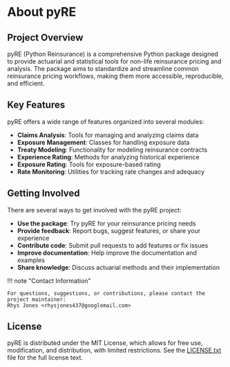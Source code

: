 # About pyRE

## Project Overview

pyRE (Python Reinsurance) is a comprehensive Python package designed to provide actuarial and statistical tools for non-life reinsurance pricing and analysis. The package aims to standardize and streamline common reinsurance pricing workflows, making them more accessible, reproducible, and efficient.

## Key Features

pyRE offers a wide range of features organized into several modules:

- **Claims Analysis**: Tools for managing and analyzing claims data
- **Exposure Management**: Classes for handling exposure data
- **Treaty Modeling**: Functionality for modeling reinsurance contracts
- **Experience Rating**: Methods for analyzing historical experience
- **Exposure Rating**: Tools for exposure-based rating
- **Rate Monitoring**: Utilities for tracking rate changes and adequacy

## Getting Involved

There are several ways to get involved with the pyRE project:

- **Use the package**: Try pyRE for your reinsurance pricing needs
- **Provide feedback**: Report bugs, suggest features, or share your experience
- **Contribute code**: Submit pull requests to add features or fix issues
- **Improve documentation**: Help improve the documentation and examples
- **Share knowledge**: Discuss actuarial methods and their implementation

!!! note "Contact Information"

    For questions, suggestions, or contributions, please contact the project maintainer:
    Rhys Jones <rhysjones437@googlemail.com>

## License

pyRE is distributed under the MIT License, which allows for free use, modification, and distribution, with limited restrictions. See the [LICENSE.txt](https://github.com/rdj09/pyre/blob/main/LICENSE.txt) file for the full license text.
